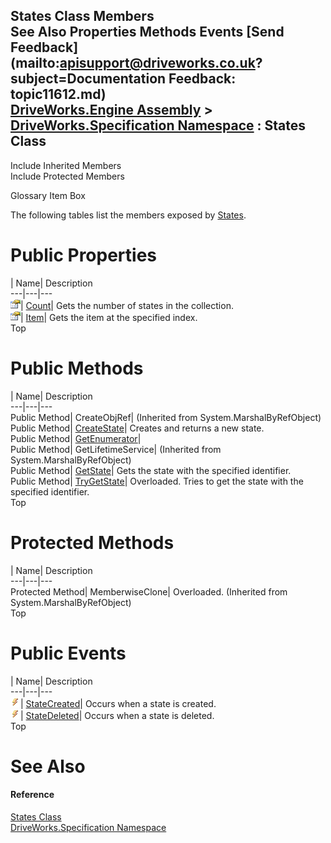 States Class Members   
See Also Properties Methods Events [Send Feedback](mailto:apisupport@driveworks.co.uk?subject=Documentation Feedback: topic11612.md)  
[DriveWorks.Engine Assembly](topic2156.md) > [DriveWorks.Specification Namespace](topic10764.md) : States Class  
---  
  
Include Inherited Members    
Include Protected Members  


Glossary Item Box

The following tables list the members exposed by [States](topic11612.md).

# Public Properties

| Name| Description  
---|---|---  
![Public Property](dotnetimages/publicProperty.gif)| [Count](topic11625.md)| Gets the number of states in the collection.   
![Public Property](dotnetimages/publicProperty.gif)| [Item](topic11626.md)| Gets the item at the specified index.   
Top

# Public Methods

| Name| Description  
---|---|---  
Public Method| CreateObjRef|  (Inherited from System.MarshalByRefObject)  
Public Method| [CreateState](topic11619.md)| Creates and returns a new state.   
Public Method| [GetEnumerator](topic11620.md)|   
Public Method| GetLifetimeService|  (Inherited from System.MarshalByRefObject)  
Public Method| [GetState](topic11621.md)| Gets the state with the specified identifier.   
Public Method| [TryGetState](topic11622.md)| Overloaded. Tries to get the state with the specified identifier.   
Top

# Protected Methods

| Name| Description  
---|---|---  
Protected Method| MemberwiseClone| Overloaded. (Inherited from System.MarshalByRefObject)  
Top

# Public Events

| Name| Description  
---|---|---  
![Public Event](dotnetimages/publicEvent.gif)| [StateCreated](topic11627.md)| Occurs when a state is created.   
![Public Event](dotnetimages/publicEvent.gif)| [StateDeleted](topic11628.md)| Occurs when a state is deleted.   
Top

# See Also

#### Reference

[States Class](topic11612.md)   
[DriveWorks.Specification Namespace](topic10764.md)


